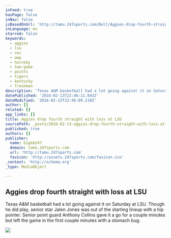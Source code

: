 ```yaml
---
inFeed: true
hasPage: false
inNav: false
isBasedOnUrl: 'http://tamu.247sports.com/Bolt/Aggies-drop-fourth-straight-with-loss-at-LSU-43680562'
inLanguage: en
starred: false
keywords:
  - aggies
  - lsu
  - sec
  - amp
  - hornsby
  - two-game
  - points
  - tigers
  - kentucky
  - freshman
description: 'Texas A&M basketball had a lot going against it on Saturday at LSU. Though he did play, senior star Jalen Jones was out of the starting lineup with a hip pointer. Senior point guard Anthony Collins gave it a go for a couple minutes but left the game in the first couple minutes with a stomach bug.'
datePublished: '2016-02-13T22:46:11.043Z'
dateModified: '2016-02-13T22:46:09.218Z'
author: []
related: []
app_links: []
title: Aggies drop fourth straight with loss at LSU
sourcePath: _posts/2016-02-13-aggies-drop-fourth-straight-with-loss-at-lsu.md
published: true
authors: []
publisher:
  name: Gigem247
  domain: tamu.247sports.com
  url: 'http://tamu.247sports.com'
  favicon: 'http://assets.247sports.com/favicon.ico'
_context: 'http://schema.org'
_type: MediaObject

---
```

<article style=""><h1>Aggies drop fourth straight with loss at LSU</h1><p>Texas A&amp;M basketball had a lot going against it on Saturday at LSU. Though he did play, senior star Jalen Jones was out of the starting lineup with a hip pointer. Senior point guard Anthony Collins gave it a go for a couple minutes but left the game in the first couple minutes with a stomach bug.</p><img src="https://s3-us-west-2.amazonaws.com/the-grid-img/p/a0d860508b8c30e331579d74dbba7e9e0f3c7a15.jpg" /></article>